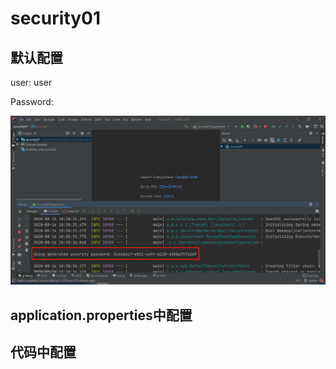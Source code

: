 # security01

## 默认配置

user: user

Password: 

![image-20200816104343049](spring-security.assets/image-20200816104343049.png)

## application.properties中配置

## 代码中配置



